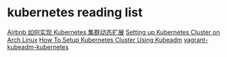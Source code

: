 # kubernetes reading list

[Airbnb 如何实现 Kubernetes 集群动态扩展](https://www.infoq.cn/article/vpNYQNQQWVjraH6OIyuF)
[Setting up Kubernetes Cluster on Arch Linux](https://www.linkedin.com/pulse/setting-up-kubernetes-cluster-arch-linux-kaushik-gangopadhyay?trk=read_related_article-card_title)
[How To Setup Kubernetes Cluster Using Kubeadm](https://devopscube.com/setup-kubernetes-cluster-kubeadm/)
[vagrant-kubeadm-kubernetes](https://github.com/scriptcamp/vagrant-kubeadm-kubernetes)
